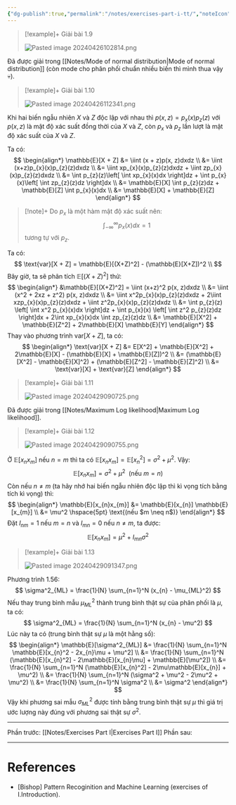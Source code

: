 ```yaml
---
{"dg-publish":true,"permalink":"/notes/exercises-part-i-tt/","noteIcon":"📝","created":"2024-08-02T10:46:38.338+07:00","updated":"2024-08-02T10:47:59.871+07:00"}
---
```



>[!example]+ Giải bài 1.9
>
>![Pasted image 20240426102814.png](/img/user/Attachment/Pasted%20image%2020240426102814.png)

Đã được giải trong [[Notes/Mode of normal distribution\|Mode of normal distribution]] (còn mode cho phân phối chuẩn nhiều biến thì mình thua vậy 💀).

>[!example]+ Giải bài 1.10
>
>![Pasted image 20240426112341.png](/img/user/Attachment/Pasted%20image%2020240426112341.png)

Khi hai biến ngẫu nhiên $X$ và $Z$ độc lập với nhau thì $p(x, z) = p_{x}(x)p_{z}(z)$ với $p(x, z)$ là mật độ xác suất đồng thời của $X$ và $Z$, còn $p_{x}$ và $p_{z}$ lần lượt là mật độ xác suất của $X$ và $Z$.

Ta có:
$$
\begin{align*}
\mathbb{E}[X + Z] &= \iint (x + z)p(x, z)dxdz \\
&= \iint (x+z)p_{x}(x)p_{z}(z)dxdz \\
&= \iint xp_{x}(x)p_{z}(z)dxdz + \iint zp_{x}(x)p_{z}(z)dxdz \\
&= \int p_{z}(z)\left[ \int xp_{x}(x)dx \right]dz + \int p_{x}(x)\left[ \int zp_{z}(z)dz \right]dx \\
&= \mathbb{E}[X] \int p_{z}(z)dz + \mathbb{E}[Z] \int p_{x}(x)dx \\
&= \mathbb{E}[X] + \mathbb{E}[Z]
\end{align*}
$$
>[!note]+
>Do $p_{x}$ là một hàm mật độ xác suất nên:
>$$
>\int_{-\infty}^{\infty} p_{x}(x) dx = 1
>$$
>tương tự với $p_{z}$.

Ta có:
$$
\text{var}[X + Z] = \mathbb{E}[(X+Z)^2] - (\mathbb{E}[X+Z])^2 \\
$$
Bây giờ, ta sẽ phân tích $\mathbb{E}[(X +Z)^2]$ thử:
$$
\begin{align*}
&\mathbb{E}[(X+Z)^2] = \iint (x+z)^2 p(x, z)dxdz \\
&= \iint (x^2 + 2xz + z^2) p(x, z)dxdz \\
&= \iint x^2p_{x}(x)p_{z}(z)dxdz + 2\iint xzp_{x}(x)p_{z}(z)dxdz + \iint z^2p_{x}(x)p_{z}(z)dxdz \\
&= \int p_{z}(z) \left[ \int x^2 p_{x}(x)dx \right]dz + \int p_{x}(x) \left[ \int z^2 p_{z}(z)dz \right]dx + 2\int xp_{x}(x)dx \int zp_{z}(z)dz \\
&= \mathbb{E}[X^2] + \mathbb{E}[Z^2] + 2\mathbb{E}[X] \mathbb{E}[Y]
\end{align*}
$$
Thay vào phương trình $\text{var}[X + Z]$, ta có:
$$
\begin{align*}
\text{var}[X + Z] &= E[X^2] + \mathbb{E}[X^2] + 2\mathbb{E}[X] - (\mathbb{E}[X] + \mathbb{E}[Z])^2 \\
&= (\mathbb{E}[X^2] - \mathbb{E}[X]^2) + (\mathbb{E}[Z^2] - \mathbb{E}[Z]^2) \\
&= \text{var}[X] + \text{var}[Z]
\end{align*}
$$

>[!example]+ Giải bài 1.11
>
>![Pasted image 20240429090725.png](/img/user/Attachment/Pasted%20image%2020240429090725.png)

Đã được giải trong [[Notes/Maximum Log likelihood\|Maximum Log likelihood]].

>[!example]+ Giải bài 1.12
>
>![Pasted image 20240429090755.png](/img/user/Attachment/Pasted%20image%2020240429090755.png)

Ở $\mathbb{E}[x_{n}x_{m}]$ nếu $n = m$ thì ta có $\mathbb{E}[x_{n}x_{m}] = \mathbb{E}[x_{n}^2] = \sigma^2 + \mu^2$. Vậy:
$$
\mathbb{E}[x_{n}x_{m}] = \sigma^2 + \mu^2 \hspace{5pt} \text{(nếu $m = n$)}
$$
Còn nếu $n \neq m$ (ta hãy nhớ hai biến ngẫu nhiên độc lập thì kì vọng tích bằng tích kì vọng) thì:
$$
\begin{align*}
\mathbb{E}[x_{n}x_{m}] &= \mathbb{E}[x_{n}] \mathbb{E}[x_{m}] \\
&= \mu^2 \hspace{5pt} \text{(nếu $m \neq n$)}
\end{align*}
$$
Đặt $I_{nm} = 1$ nếu $m = n$ và $I_{mn} = 0$ nếu $n \neq m$, ta được:
$$
\mathbb{E}[x_{n}x_{m}] = \mu^2 + I_{mn}\sigma^2
$$

>[!example]+ Giải bài 1.13
>
>![Pasted image 20240429091347.png](/img/user/Attachment/Pasted%20image%2020240429091347.png)

Phương trình 1.56:
$$
\sigma^2_{ML} = \frac{1}{N} \sum_{n=1}^N (x_{n} - \mu_{ML}^2) 
$$
Nếu thay trung bình mẫu $\mu_{ML}^2$ thành trung bình thật sự của phân phối là $\mu$, ta có:
$$
\sigma^2_{ML} = \frac{1}{N} \sum_{n=1}^N (x_{n} - \mu^2) 
$$
Lúc này ta có (trung bình thật sự $\mu$ là một hằng số):
$$
\begin{align*}
\mathbb{E}[\sigma^2_{ML}] &= \frac{1}{N} \sum_{n=1}^N \mathbb{E}[x_{n}^2 - 2x_{n}\mu + \mu^2] \\ 
&= \frac{1}{N} \sum_{n=1}^N (\mathbb{E}[x_{n}^2] - 2\mathbb{E}[x_{n}\mu] + \mathbb{E}[\mu^2]) \\
&= \frac{1}{N} \sum_{n=1}^N (\mathbb{E}[x_{n}^2] - 2\mu\mathbb{E}[x_{n}] + \mu^2) \\
&= \frac{1}{N} \sum_{n=1}^N (\sigma^2 + \mu^2 - 2\mu^2 + \mu^2) \\
&= \frac{1}{N} \sum_{n=1}^N \sigma^2 \\
&= \sigma^2
\end{align*}
$$
Vậy khi phương sai mẫu $\sigma^2_{ML}$ được tính bằng trung bình thật sự $\mu$ thì giá trị ước lượng này đúng với phương sai thật sự $\sigma^2$.

---

Phần trước: [[Notes/Exercises Part I\|Exercises Part I]]
Phần sau:

---
# References

- [Bishop] Pattern Recoginition and Machine Learning (exercises of I.Introduction).